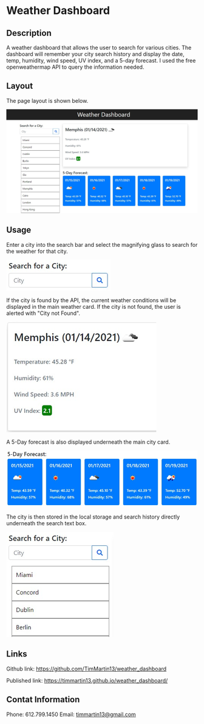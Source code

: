 # Weather Dashboard

## Description

A weather dashboard that allows the user to search for various cities.  The dashboard will remember your city search history and display the date, temp, humidity, wind speed, UV index, and a 5-day forecast.  I used the free openweathermap API to query the information needed.


## Layout

The page layout is shown below.

![layout example](./assets/images/layout.jpg)


## Usage

Enter a city into the search bar and select the magnifying glass to search for the weather for that city.

![searchBox example](./assets/images/SearchBox.jpg)


If the city is found by the API, the current weather conditions will be displayed in the main weather card. If the city is not found, the user is alerted with "City not Found".

![city example](./assets/images/currentCity.jpg)


A 5-Day forecast is also displayed underneath the main city card.

![forecast example](./assets/images/fiveDayForecast.jpg)


The city is then stored in the local storage and search history directly underneath the search text box.

![history example](./assets/images/SearchHistory.jpg)


## Links

Github link: https://github.com/TimMartin13/weather_dashboard

Published link: https://timmartin13.github.io/weather_dashboard/


## Contat Information

Phone: 612.799.1450
Email: timmartin13@gmail.com




